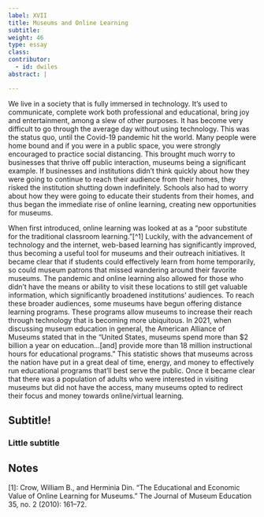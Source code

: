 ```yaml
---
label: XVII
title: Museums and Online Learning
subtitle:
weight: 46
type: essay
class:
contributor:
  - id: dwiles
abstract: |

---
```


We live in a society that is fully immersed in technology. It’s used to communicate, complete work both professional and educational, bring joy and entertainment, among a slew of other purposes. It has become very difficult to go through the average day without using technology. This was the status quo, until the Covid-19 pandemic hit the world. Many people were home bound and if you were in a public space, you were strongly encouraged to practice social distancing. This brought much worry to businesses that thrive off public interaction, museums being a significant example. If businesses and institutions didn’t think quickly about how they were going to continue to reach their audience from their homes, they risked the institution shutting down indefinitely. Schools also had to worry about how they were going to educate their students from their homes, and thus began the immediate rise of online learning, creating new opportunities for museums. 

When first introduced, online learning was looked at as a “poor substitute for the traditional classroom learning.”[^1] Luckily, with the advancement of technology and the internet, web-based learning has significantly improved, thus becoming a useful tool for museums and their outreach initiatives. It became clear that if students could effectively learn from home temporarily, so could museum patrons that missed wandering around their favorite museums. The pandemic and online learning also allowed for those who didn’t have the means or ability to visit these locations to still get valuable information, which significantly broadened institutions’ audiences. To reach these broader audiences, some museums have begun offering distance learning programs. These programs allow museums to increase their reach through technology that is becoming more ubiquitous. In 2021, when discussing museum education in general, the American Alliance of Museums stated that in the “United States, museums spend more than $2 billion a year on education...[and] provide more than 18 million instructional hours for educational programs.” This statistic shows that museums across the nation have put in a great deal of time, energy, and money to effectively run educational programs that’ll best serve the public. Once it became clear that there was a population of adults who were interested in visiting museums but did not have the access, many museums opted to redirect their focus and money towards online/virtual learning.

## Subtitle!

### Little subtitle

## Notes

[1]: Crow, William B., and Herminia Din. “The Educational and Economic Value of Online Learning for Museums.” The Journal of Museum Education 35, no. 2 (2010): 161–72.
